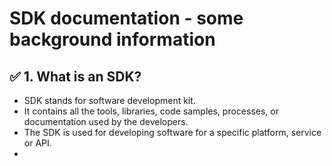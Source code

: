 # SDK documentation - some background information

## ✅ 1. What is an SDK?

* SDK stands for software development kit.
* It contains all the tools, libraries, code samples, processes, or documentation used by the developers.
* The SDK is used for developing software for a specific platform, service or API.
*  